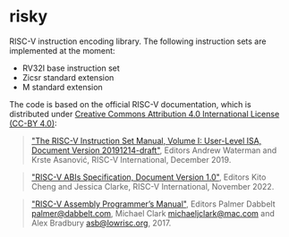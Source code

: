 risky
=====
RISC-V instruction encoding library. The following instruction sets are implemented at the moment:
- RV32I base instruction set
- Zicsr standard extension
- M standard extension

The code is based on the official RISC-V documentation, which is distributed under
[Creative Commons Attribution 4.0 International License (CC-BY 4.0)](https://creativecommons.org/licenses/by/4.0/):

> ["The RISC-V Instruction Set Manual, Volume I: User-Level ISA, Document Version 20191214-draft"](https://github.com/riscv/riscv-isa-manual),
Editors Andrew Waterman and Krste Asanović, RISC-V International, December 2019.

> ["RISC-V ABIs Specification, Document Version 1.0"](https://github.com/riscv-non-isa/riscv-elf-psabi-doc),
Editors Kito Cheng and Jessica Clarke, RISC-V International, November 2022.

> ["RISC-V Assembly Programmer’s Manual"](https://github.com/riscv-non-isa/riscv-asm-manual),
Editors Palmer Dabbelt <palmer@dabbelt.com>, Michael Clark <michaeljclark@mac.com> and Alex Bradbury <asb@lowrisc.org>, 2017.
